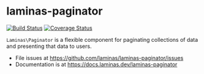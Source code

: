# laminas-paginator

[![Build Status](https://travis-ci.org/laminas/laminas-paginator.svg?branch=master)](https://travis-ci.org/laminas/laminas-paginator)
[![Coverage Status](https://coveralls.io/repos/laminas/laminas-paginator/badge.svg?branch=master)](https://coveralls.io/r/laminas/laminas-paginator?branch=master)

`Laminas\Paginator` is a flexible component for paginating collections of data and
presenting that data to users.


- File issues at https://github.com/laminas/laminas-paginator/issues
- Documentation is at https://docs.laminas.dev/laminas-paginator
